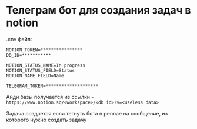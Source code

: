 # Телеграм бот для создания задач в notion

.env файл:

```dotenv
NOTION_TOKEN=****************
DB_ID=***********

NOTION_STATUS_NAME=In progress
NOTION_STATUS_FIELD=Status
NOTION_NAME_FIELD=Name

TELEGRAM_TOKEN=********************
```

Айди базы получается из ссылки - `https://www.notion.so/<workspace>/<db id>?v=<useless data>`

Задача создается если тегнуть бота в реплае на сообщение, из которого нужно создать задачу
